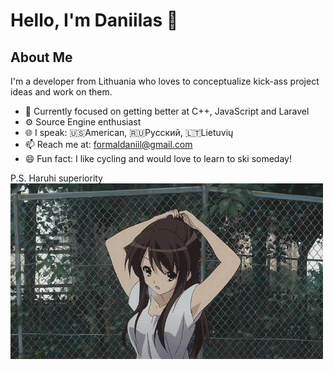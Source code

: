 # Hello, I'm Daniilas 👋

## About Me
I'm a developer from Lithuania who loves to conceptualize kick-ass project ideas and work on them.

- 🗻 Currently focused on getting better at C++, JavaScript and Laravel
- ⚙️ Source Engine enthusiast
- 🌐 I speak: 🇺🇸American, 🇷🇺Русский, 🇱🇹Lietuvių
- 📫 Reach me at: [formaldaniil@gmail.com](mailto:formaldaniil@gmail.com)
- 😄 Fun fact: I like cycling and would love to learn to ski someday!

P.S. Haruhi superiority
![Suzumiya Haruhi](https://github.com/UvvUmi/UvvUmi/blob/main/Media/Haruhi.gif)
